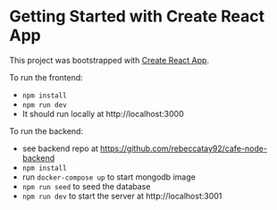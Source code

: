 # Getting Started with Create React App

This project was bootstrapped with [Create React App](https://github.com/facebook/create-react-app).

To run the frontend:

- `npm install`
- `npm run dev`
- It should run locally at http://localhost:3000

To run the backend:

- see backend repo at https://github.com/rebeccatay92/cafe-node-backend
- `npm install`
- run `docker-compose up` to start mongodb image
- `npm run seed` to seed the database
- `npm run dev` to start the server at http://localhost:3001
